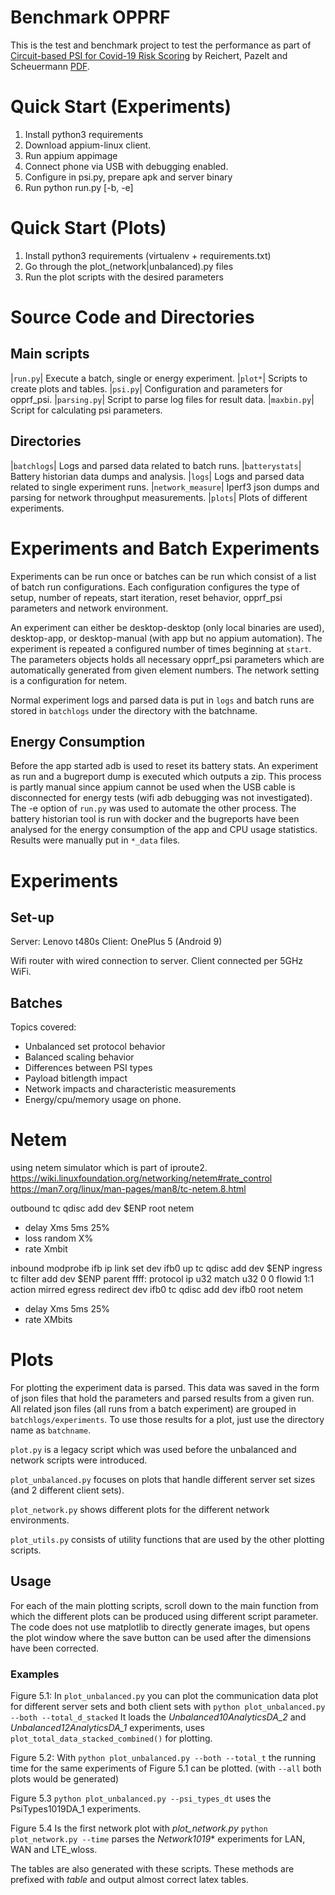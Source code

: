 # Benchmark OPPRF
This is the test and benchmark project to test the performance as part of [Circuit-based PSI for Covid-19 Risk Scoring](https://www.computer.org/csdl/proceedings-article/ipccc/2021/09679360/1AjTpCJji6c) by Reichert, Pazelt and Scheuermann [PDF](https://eprint.iacr.org/2021/1475).

# Quick Start (Experiments)
1. Install python3 requirements
2. Download appium-linux client.
3. Run appium appimage
4. Connect phone via USB with debugging enabled.
5. Configure in psi.py, prepare apk and server binary
6. Run python run.py [-b, -e]

# Quick Start (Plots)
1. Install python3 requirements (virtualenv + requirements.txt)
2. Go through the plot_(network|unbalanced).py files
3. Run the plot scripts with the desired parameters

# Source Code and Directories
## Main scripts
|`run.py`| Execute a batch, single or energy experiment. 
|`plot*`| Scripts to create plots and tables. 
|`psi.py`| Configuration and parameters for opprf_psi.
|`parsing.py`| Script to parse log files for result data.
|`maxbin.py`| Script for calculating psi parameters.

## Directories
|`batchlogs`| Logs and parsed data related to batch runs.
|`batterystats`| Battery historian data dumps and analysis.
|`logs`| Logs and parsed data related to single experiment runs.
|`network_measure`| Iperf3 json dumps and parsing for network throughput
measurements.
|`plots`| Plots of different experiments.

# Experiments and Batch Experiments
Experiments can be run once or batches can be run which consist of a list of
batch run configurations. Each configuration configures the type of setup,
number of repeats, start iteration, reset behavior, opprf_psi parameters and
network environment.

An experiment can either be desktop-desktop (only local binaries are used),
desktop-app, or desktop-manual (with app but no appium automation).
The experiment is repeated a configured number of times beginning at `start`.
The parameters objects holds all necessary opprf_psi parameters which are
automatically generated from given element numbers. The network setting is a
configuration for netem.

Normal experiment logs and parsed data is put in `logs` and batch runs are
stored in `batchlogs` under the directory with the batchname.

## Energy Consumption
Before the app started adb is used to reset its battery stats. An experiment as
run and a bugreport dump is executed which outputs a zip. This process is partly
manual since appium cannot be used when the USB cable is disconnected for
energy tests (wifi adb debugging was not investigated). The -e option of
`run.py` was used to automate the other process.
The battery historian tool is run with docker and the bugreports have been
analysed for the energy consumption of the app and CPU usage statistics. Results
were manually put in `*_data` files.


# Experiments

## Set-up
Server: Lenovo t480s
Client: OnePlus 5 (Android 9)

Wifi router with wired connection to server.
Client connected per 5GHz WiFi. 

## Batches
Topics covered:
* Unbalanced set protocol behavior
* Balanced scaling behavior
* Differences between PSI types
* Payload bitlength impact
* Network impacts and characteristic measurements
* Energy/cpu/memory usage on phone.

# Netem
using netem simulator which is part of iproute2.
https://wiki.linuxfoundation.org/networking/netem#rate_control
https://man7.org/linux/man-pages/man8/tc-netem.8.html

outbound
tc qdisc add dev $ENP root netem
* delay Xms 5ms 25%
* loss random X% 
* rate Xmbit

inbound
modprobe ifb
ip link set dev ifb0 up
tc qdisc add dev $ENP ingress
tc filter add dev $ENP parent ffff: protocol ip u32 match u32 0 0 flowid 1:1 action mirred egress redirect dev ifb0 
tc qdisc add dev ifb0 root netem
* delay Xms 5ms 25%
* rate XMbits


# Plots
For plotting the experiment data is parsed. This data was saved in the form of json files that hold the parameters and parsed results from a given run. All related json files (all runs from a batch experiment) are grouped in
 `batchlogs/experiments`. To use those results for a plot, just use the directory name as `batchname`.

`plot.py` is a legacy script which was used before the unbalanced and network scripts were introduced.

`plot_unbalanced.py` focuses on plots that handle different server set sizes (and 2 different client sets).

`plot_network.py` shows different plots for the different network environments.

`plot_utils.py` consists of utility functions that are used by the other plotting scripts.

## Usage
For each of the main plotting scripts, scroll down to the main function from which the different plots can be produced using different script parameter. The code does not use matplotlib to directly generate images, but opens the plot window where the save button can be used after the dimensions have been corrected.

### Examples

Figure 5.1:
In `plot_unbalanced.py` you can plot the communication data plot for different server sets and both client sets with `python plot_unbalanced.py --both --total_d_stacked` 
It loads the _Unbalanced10AnalyticsDA\_2_ and _Unbalanced12AnalyticsDA\_1_ experiments, uses `plot_total_data_stacked_combined()` for plotting.

Figure 5.2:
With `python plot_unbalanced.py --both --total_t` the running time for the same experiments of Figure 5.1 can be plotted. (with `--all` both plots would be generated)

Figure 5.3
`python plot_unbalanced.py --psi_types_dt` uses the PsiTypes1019DA_1 experiments.

Figure 5.4
Is the first network plot with _plot\_network.py_
`python plot_network.py --time` parses the _Network1019_* experiments for LAN, WAN and LTE_wloss.

The tables are also generated with these scripts. These methods are prefixed with _table_ and output almost correct latex tables.